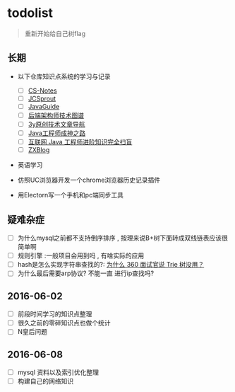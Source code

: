 # todolist

> 重新开始给自己树flag

## 长期

* 以下仓库知识点系统的学习与记录

  - [ ] [CS-Notes](https://github.com/CyC2018/CS-Notes)
  - [ ] [JCSprout](https://github.com/crossoverJie/JCSprout)
  - [ ] [JavaGuide](https://github.com/Snailclimb/JavaGuide)
  - [ ] [后端架构师技术图谱](https://github.com/xingshaocheng/architect-awesome)
  - [ ] [3y原创技术文章导航](https://github.com/ZhongFuCheng3y/3y)
  - [ ] [Java工程师成神之路](https://github.com/hollischuang/toBeTopJavaer)
  - [ ] [互联网 Java 工程师进阶知识完全扫盲](https://github.com/doocs/advanced-java)
  - [ ] [ZXBlog](https://github.com/ZXZxin/ZXBlog)
* 英语学习
* 仿照UC浏览器开发一个chrome浏览器历史记录插件
* 用Electorn写一个手机和pc端同步工具

## 疑难杂症

- [ ] 为什么mysql之前都不支持倒序排序 , 按理来说B+树下面转成双线链表应该很简单啊
- [ ] 规则引擎 :一般项目会用到吗 , 有啥实际的应用
- [ ] hash是怎么实现字符串查找的?: [为什么 360 面试官说 Trie 树没用？](https://www.zhihu.com/question/27168319)
- [ ] 为什么最后需要arp协议? 不能一直 进行ip查找吗?

## 2016-06-02

- [ ] 前段时间学习的知识点整理
- [ ] 很久之前的零碎知识点也做个统计
- [ ] N皇后问题

## 2016-06-08

- [ ] mysql 资料以及索引优化整理
- [ ] 构建自己的网络知识